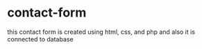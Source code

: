 # contact-form
this contact form  is created using html, css, and php and also it is connected to database

